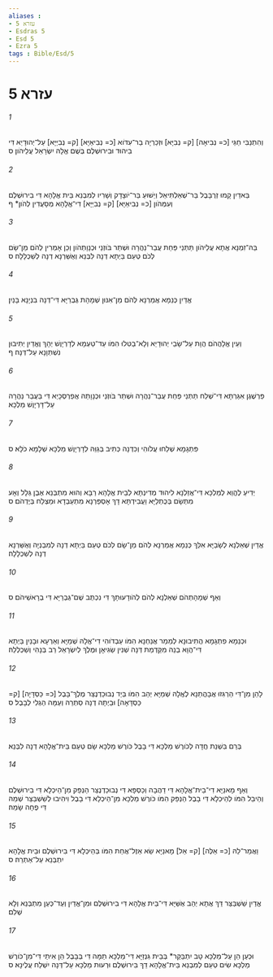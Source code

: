 ```yaml
---
aliases : 
- עזרא 5
- Esdras 5
- Esd 5
- Ezra 5
tags : Bible/Esd/5
---
```


# עזרא 5

###### 1
וְהִתְנַבִּי חַגַּי [כ= נְבִיאָה] [ק= נְבִיָּא] וּזְכַרְיָה בַר־עִדֹּוא [כ= נְבִיאַיָּא] [ק= נְבִיַּיָּא] עַל־יְהוּדָיֵא דִּי בִיהוּד וּבִירוּשְׁלֶם בְּשֻׁם אֱלָהּ יִשְׂרָאֵל עֲלֵיהֹון׃ ס
###### 2
בֵּאדַיִן קָמוּ זְרֻבָּבֶל בַּר־שְׁאַלְתִּיאֵל וְיֵשׁוּעַ בַּר־יֹוצָדָק וְשָׁרִיו לְמִבְנֵא בֵּית אֱלָהָא דִּי בִירוּשְׁלֶם וְעִמְּהֹון [כ= נְבִיאַיָּא] [ק= נְבִיַּיָּא] דִי־אֱלָהָא מְסָעֲדִין לְהֹון׃* ף
###### 3
בֵּהּ־זִמְנָא אֲתָא עֲלֵיהֹון תַּתְּנַי פַּחַת עֲבַר־נַהֲרָה וּשְׁתַר בֹּוזְנַי וּכְנָוָתְהֹון וְכֵן אָמְרִין לְהֹם מַן־שָׂם לְכֹם טְעֵם בַּיְתָא דְנָה לִבְּנֵא וְאֻשַּׁרְנָא דְנָה לְשַׁכְלָלָה׃ ס
###### 4
אֱדַיִן כְּנֵמָא אֲמַרְנָא לְּהֹם מַן־אִנּוּן שְׁמָהָת גֻּבְרַיָּא דִּי־דְנָה בִנְיָנָא בָּנַיִן׃
###### 5
וְעֵין אֱלָהֲהֹם הֲוָת עַל־שָׂבֵי יְהוּדָיֵא וְלָא־בַטִּלוּ הִמֹּו עַד־טַעְמָא לְדָרְיָוֶשׁ יְהָךְ וֶאֱדַיִן יְתִיבוּן נִשְׁתְּוָנָא עַל־דְּנָה׃ ף
###### 6
פַּרְשֶׁגֶן אִגַּרְתָּא דִּי־שְׁלַח תַּתְּנַי פַּחַת עֲבַר־נַהֲרָה וּשְׁתַר בֹּוזְנַי וּכְנָוָתֵהּ אֲפַרְסְכָיֵא דִּי בַּעֲבַר נַהֲרָה עַל־דָּרְיָוֶשׁ מַלְכָּא׃
###### 7
פִּתְגָמָא שְׁלַחוּ עֲלֹוהִי וְכִדְנָה כְּתִיב בְּגַוֵּהּ לְדָרְיָוֶשׁ מַלְכָּא שְׁלָמָא כֹלָּא׃ ס
###### 8
יְדִיעַ לֶהֱוֵא לְמַלְכָּא דִּי־אֲזַלְנָא לִיהוּד מְדִינְתָּא לְבֵית אֱלָהָא רַבָּא וְהוּא מִתְבְּנֵא אֶבֶן גְּלָל וְאָע מִתְּשָׂם בְּכֻתְלַיָּא וַעֲבִידְתָּא דָךְ אָסְפַּרְנָא מִתְעַבְדָא וּמַצְלַח בְּיֶדְהֹם׃ ס
###### 9
אֱדַיִן שְׁאֵלְנָא לְשָׂבַיָּא אִלֵּךְ כְּנֵמָא אֲמַרְנָא לְהֹם מַן־שָׂם לְכֹם טְעֵם בַּיְתָא דְנָה לְמִבְנְיָה וְאֻשַּׁרְנָא דְנָה לְשַׁכְלָלָה׃
###### 10
וְאַף שְׁמָהָתְהֹם שְׁאֵלְנָא לְהֹם לְהֹודָעוּתָךְ דִּי נִכְתֻּב שֻׁם־גֻּבְרַיָּא דִּי בְרָאשֵׁיהֹם׃ ס
###### 11
וּכְנֵמָא פִתְגָמָא הֲתִיבוּנָא לְמֵמַר אֲנַחְנָא הִמֹּו עַבְדֹוהִי דִי־אֱלָהּ שְׁמַיָּא וְאַרְעָא וּבָנַיִן בַּיְתָא דִּי־הֲוָא בְנֵה מִקַּדְמַת דְּנָה שְׁנִין שַׂגִּיאָן וּמֶלֶךְ לְיִשְׂרָאֵל רַב בְּנָהִי וְשַׁכְלְלֵהּ׃
###### 12
לָהֵן מִן־דִּי הַרְגִּזוּ אֲבָהֳתַנָא לֶאֱלָהּ שְׁמַיָּא יְהַב הִמֹּו בְּיַד נְבוּכַדְנֶצַּר מֶלֶךְ־בָּבֶל [כ= כַּסְדָּיָה] [ק= כַּסְדָּאָה] וּבַיְתָה דְנָה סַתְרֵהּ וְעַמָּה הַגְלִי לְבָבֶל׃ ס
###### 13
בְּרַם בִּשְׁנַת חֲדָה לְכֹורֶשׁ מַלְכָּא דִּי בָבֶל כֹּורֶשׁ מַלְכָּא שָׂם טְעֵם בֵּית־אֱלָהָא דְנָה לִבְּנֵא׃
###### 14
וְאַף מָאנַיָּא דִי־בֵית־אֱלָהָא דִּי דַהֲבָה וְכַסְפָּא דִּי נְבוּכַדְנֶצַּר הַנְפֵּק מִן־הֵיכְלָא דִּי בִירוּשְׁלֶם וְהֵיבֵל הִמֹּו לְהֵיכְלָא דִּי בָבֶל הַנְפֵּק הִמֹּו כֹּורֶשׁ מַלְכָּא מִן־הֵיכְלָא דִּי בָבֶל וִיהִיבוּ לְשֵׁשְׁבַּצַּר שְׁמֵהּ דִּי פֶחָה שָׂמֵהּ׃
###### 15
וַאֲמַר־לֵהּ [כ= אֵלֶּה] [ק= אֵל] מָאנַיָּא שֵׂא אֵזֶל־אֲחֵת הִמֹּו בְּהֵיכְלָא דִּי בִירוּשְׁלֶם וּבֵית אֱלָהָא יִתְבְּנֵא עַל־אַתְרֵהּ׃ ס
###### 16
אֱדַיִן שֵׁשְׁבַּצַּר דֵּךְ אֲתָא יְהַב אֻשַּׁיָּא דִּי־בֵית אֱלָהָא דִּי בִירוּשְׁלֶם וּמִן־אֱדַיִן וְעַד־כְּעַן מִתְבְּנֵא וְלָא שְׁלִם׃
###### 17
וּכְעַן הֵן עַל־מַלְכָּא טָב יִתְבַּקַּר* בְּבֵית גִּנְזַיָּא דִּי־מַלְכָּא תַמָּה דִּי בְּבָבֶל הֵן אִיתַי דִּי־מִן־כֹּורֶשׁ מַלְכָּא שִׂים טְעֵם לְמִבְנֵא בֵּית־אֱלָהָא דֵךְ בִּירוּשְׁלֶם וּרְעוּת מַלְכָּא עַל־דְּנָה יִשְׁלַח עֲלֶינָא׃ ס

